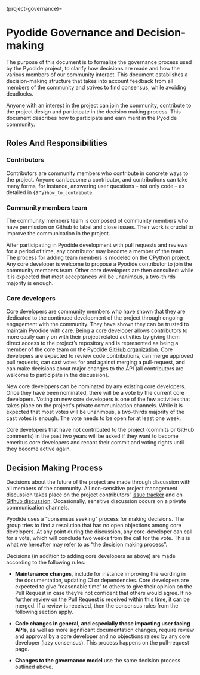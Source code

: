 (project-governance)=
# Pyodide Governance and Decision-making

The purpose of this document is to formalize the governance process used by the
Pyodide project, to clarify how decisions are made and how the various members
of our community interact. This document establishes a decision-making structure
that takes into account feedback from all members of the community and strives
to find consensus, while avoiding deadlocks.

Anyone with an interest in the project can join the community, contribute to the
project design and participate in the decision making process. This document
describes how to participate and earn merit in the Pyodide community.

## Roles And Responsibilities

### Contributors

Contributors are community members who contribute in concrete ways to the
project. Anyone can become a contributor, and contributions can take many forms,
for instance, answering user questions – not only code – as detailed in
{any}`how_to_contribute`.

### Community members team

The community members team is composed of community members who have permission
on Github to label and close issues. Their work is crucial to improve the
communication in the project.

After participating in Pyodide development with pull requests and reviews for a
period of time, any contributor may become a member of the team. The process for
adding team members is modeled on the 
[CPython project](https://devguide.python.org/triaging/#becoming-a-member-of-the-python-triage-team).
Any core developer is welcome to propose a Pyodide contributor to join the
community members team. Other core developers are then consulted: while it is
expected that most acceptances will be unanimous, a two-thirds majority is
enough.

### Core developers

Core developers are community members who have shown that they are dedicated to
the continued development of the project through ongoing engagement with the
community. They have shown they can be trusted to maintain Pyodide with care.
Being a core developer allows contributors to more easily carry on with their
project related activities by giving them direct access to the project’s
repository and is represented as being a member of the core team on the Pyodide
[GitHub organization](https://github.com/orgs/Pyodide/teams/core/members). Core
developers are expected to review code contributions, can merge approved pull
requests, can cast votes for and against merging a pull-request, and can make
decisions about major changes to the API (all contributors are welcome to
participate in the discussion).

New core developers can be nominated by any existing core developers. Once they
have been nominated, there will be a vote by the current core developers. Voting
on new core developers is one of the few activities that takes place on the
project's private communication channels. While it is expected that most votes
will be unanimous, a two-thirds majority of the cast votes is enough. The vote
needs to be open for at least one week.

Core developers that have not contributed to the project (commits or GitHub
comments) in the past two years will be asked if they want to become emeritus
core developers and recant their commit and voting rights until they become
active again.


## Decision Making Process

Decisions about the future of the project are made through discussion with all
members of the community. All non-sensitive project management discussion takes
place on the project contributors' 
[issue tracker](https://github.com/Pyodide/Pyodide/issues) and on 
[Github discussion](https://github.com/Pyodide/Pyodide/discussions). Occasionally,
sensitive discussion occurs on a private communication channels.

Pyodide uses a "consensus seeking" process for making decisions. The group tries
to find a resolution that has no open objections among core developers. At any
point during the discussion, any core-developer can call for a vote, which will
conclude two weeks from the call for the vote. This is what we hereafter may
refer to as “the decision making process”.

Decisions (in addition to adding core developers as above) are made according to
the following rules:

* **Maintenance changes**, include for instance improving the wording in the
  documentation, updating CI or dependencies.  Core developers are expected to
  give “reasonable time” to others to give their opinion on the Pull Request in
  case they’re not confident that others would agree. If no further review on
  the Pull Request is received within this time, it can be merged. If a review
  is received, then the consensus rules from the following section apply.

* **Code changes in general, and especially those impacting user facing APIs**,
  as well as more significant documentation changes, require review and approval
  by a core developer and no objections raised by any core developer (lazy
  consensus). This process happens on the pull-request page.

* **Changes to the governance model** use the same decision process outlined
  above.
